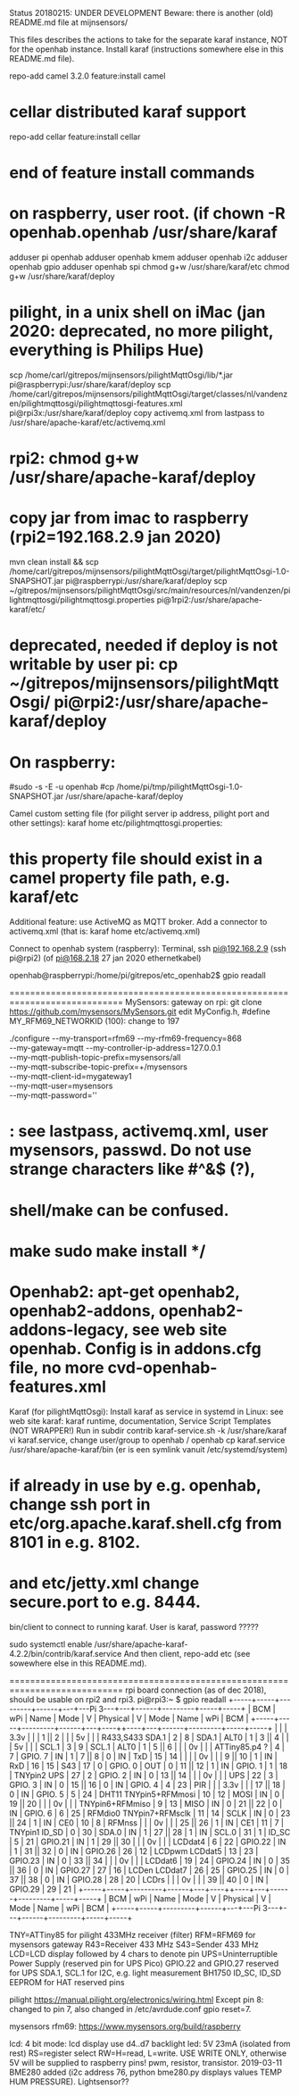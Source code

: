 Status 20180215: UNDER DEVELOPMENT
Beware: there is another (old) README.md file at mijnsensors/

This files describes the actions to take for the separate karaf instance, NOT for the openhab instance.
Install karaf (instructions somewhere else in this README.md file).

repo-add camel 3.2.0
feature:install camel
# cellar distributed karaf support
repo-add cellar
feature:install cellar

#
# end of feature install commands
#

# on raspberry, user root. (if chown -R openhab.openhab /usr/share/karaf
adduser pi openhab
adduser openhab kmem
adduser openhab i2c
adduser openhab gpio
adduser openhab spi
chmod g+w /usr/share/karaf/etc
chmod g+w /usr/share/karaf/deploy

# pilight, in a unix shell on iMac (jan 2020: deprecated, no more pilight, everything is Philips Hue)
scp /home/carl/gitrepos/mijnsensors/pilightMqttOsgi/lib/*.jar pi@raspberrypi:/usr/share/karaf/deploy
scp /home/carl/gitrepos/mijnsensors/pilightMqttOsgi/target/classes/nl/vandenzen/pilightmqttosgi/pilightmqttosgi-features.xml pi@rpi3x:/usr/share/karaf/deploy
copy activemq.xml from lastpass to /usr/share/apache-karaf/etc/activemq.xml
# rpi2: chmod g+w /usr/share/apache-karaf/deploy
# copy jar from imac to raspberry (rpi2=192.168.2.9 jan 2020)
mvn clean install && scp /home/carl/gitrepos/mijnsensors/pilightMqttOsgi/target/pilightMqttOsgi-1.0-SNAPSHOT.jar pi@raspberrypi:/usr/share/karaf/deploy
scp ~/gitrepos/mijnsensors/pilightMqttOsgi/src/main/resources/nl/vandenzen/pilightmqttosgi/pilightmqttosgi.properties pi@1rpi2:/usr/share/apache-karaf/etc/
# deprecated, needed if deploy is not writable by user pi: cp ~/gitrepos/mijnsensors/pilightMqttOsgi/ pi@rpi2:/usr/share/apache-karaf/deploy
# On raspberry:
#sudo -s -E -u openhab
#cp /home/pi/tmp/pilightMqttOsgi-1.0-SNAPSHOT.jar /usr/share/apache-karaf/deploy

Camel custom setting file (for pilight server ip address, pilight port and other settings): karaf home etc/pilightmqttosgi.properties:
# this property file should exist in a camel property file path, e.g. karaf/etc


Additional feature: use ActiveMQ as MQTT broker. Add a connector to activemq.xml (that is: karaf home etc/activemq.xml)
 <transportConnectors>
   <transportConnector name="openwire" uri="tcp://0.0.0.0:61616"/>
   <transportConnector name="mqtt" uri="mqtt+nio://0.0.0.0:1883"/>
 </transportConnectors>


Connect to openhab system (raspberry):
Terminal, ssh pi@192.168.2.9 (ssh pi@rpi2) (of pi@168.2.18 27 jan 2020 ethernetkabel)

openhab@raspberrypi:/home/pi/gitrepos/etc_openhab2$ gpio readall

============================================================================
MySensors:
gateway on rpi:
git clone https://github.com/mysensors/MySensors.git
edit MyConfig.h, #define MY_RFM69_NETWORKID (100): change to 197

./configure --my-transport=rfm69 --my-rfm69-frequency=868 \
--my-gateway=mqtt --my-controller-ip-address=127.0.0.1 \
--my-mqtt-publish-topic-prefix=mysensors/all \
--my-mqtt-subscribe-topic-prefix=+/mysensors \
--my-mqtt-client-id=mygateway1 \
--my-mqtt-user=mysensors \
--my-mqtt-password='<PASS>'
# <PASS>: see lastpass, activemq.xml, user mysensors, passwd. Do not use strange characters like #^&$ (?),
# shell/make can be confused.
make
sudo make install
*/
============================================================================
Openhab2:
apt-get openhab2, openhab2-addons, openhab2-addons-legacy, see web site openhab.
Config is in addons.cfg file, no more cvd-openhab-features.xml
============================================================================
Karaf (for pilightMqttOsgi):
Install karaf as service in systemd in Linux: see web site karaf:
karaf runtime, documentation, Service Script Templates (NOT WRAPPER!)
Run in subdir contrib karaf-service.sh -k /usr/share/karaf
vi karaf.service, change user/group to openhab / openhab
cp karaf.service /usr/share/apache-karaf/bin (er is een symlink vanuit /etc/systemd/system)
# if already in use by e.g. openhab, change ssh port in etc/org.apache.karaf.shell.cfg from 8101 in e.g. 8102.
# and etc/jetty.xml change secure.port to e.g. 8444.

bin/client to connect to running karaf. User is karaf, password ?????

sudo systemctl enable /usr/share/apache-karaf-4.2.2/bin/contrib/karaf.service
And then client, repo-add etc (see sowewhere else in this README.md).

============================================================================
rpi board connection (as of dec 2018), should be usable on rpi2 and rpi3.
pi@rpi3:~ $ gpio readall
                +-----+-----+---------+------+---+---Pi 3---+---+------+---------+-----+-----+
                | BCM | wPi |   Name  | Mode | V | Physical | V | Mode | Name    | wPi | BCM |
                +-----+-----+---------+------+---+----++----+---+------+---------+-----+-----+
                |     |     |    3.3v |      |   |  1 || 2  |   |      | 5v      |     |     | R433,S433
SDA.1           |   2 |   8 |   SDA.1 | ALT0 | 1 |  3 || 4  |   |      | 5v      |     |     |
SCL.1           |   3 |   9 |   SCL.1 | ALT0 | 1 |  5 || 6  |   |      | 0v      |     |     | ATTiny85.p4 ?
                |   4 |   7 | GPIO. 7 |   IN | 1 |  7 || 8  | 0 | IN   | TxD     | 15  | 14  |
                |     |     |      0v |      |   |  9 || 10 | 1 | IN   | RxD     | 16  | 15  |
S43             |  17 |   0 | GPIO. 0 |  OUT | 0 | 11 || 12 | 1 | IN   | GPIO. 1 | 1   | 18  | TNYpin2
UPS             |  27 |   2 | GPIO. 2 |   IN | 0 | 13 || 14 |   |      | 0v      |     |     |
UPS             |  22 |   3 | GPIO. 3 |   IN | 0 | 15 || 16 | 0 | IN   | GPIO. 4 | 4   | 23  | PIR
                |     |     |    3.3v |      |   | 17 || 18 | 0 | IN   | GPIO. 5 | 5   | 24  | DHT11
TNYpin5+RFMmosi |  10 |  12 |    MOSI |   IN | 0 | 19 || 20 |   |      | 0v      |     |     |
TNYpin6+RFMmiso |   9 |  13 |    MISO |   IN | 0 | 21 || 22 | 0 | IN   | GPIO. 6 | 6   | 25  | RFMdio0
TNYpin7+RFMsclk |  11 |  14 |    SCLK |   IN | 0 | 23 || 24 | 1 | IN   | CE0     | 10  | 8   | RFMnss
                |     |     |      0v |      |   | 25 || 26 | 1 | IN   | CE1     | 11  | 7   | TNYpin1
ID_SD           |   0 |  30 |   SDA.0 |   IN | 1 | 27 || 28 | 1 | IN   | SCL.0   | 31  | 1   | ID_SC
                |   5 |  21 | GPIO.21 |   IN | 1 | 29 || 30 |   |      | 0v      |     |     |
LCDdat4         |   6 |  22 | GPIO.22 |   IN | 1 | 31 || 32 | 0 | IN   | GPIO.26 | 26  | 12  | LCDpwm
LCDdat5         |  13 |  23 | GPIO.23 |   IN | 0 | 33 || 34 |   |      | 0v      |     |     |
LCDdat6         |  19 |  24 | GPIO.24 |   IN | 0 | 35 || 36 | 0 | IN   | GPIO.27 | 27  | 16  | LCDen
LCDdat7         |  26 |  25 | GPIO.25 |   IN | 0 | 37 || 38 | 0 | IN   | GPIO.28 | 28  | 20  | LCDrs
                |     |     |      0v |      |   | 39 || 40 | 0 | IN   | GPIO.29 | 29  | 21  |
                +-----+-----+---------+------+---+----++----+---+------+---------+-----+-----+
                | BCM | wPi |   Name  | Mode | V | Physical | V | Mode | Name    | wPi | BCM |
                +-----+-----+---------+------+---+---Pi 3---+---+------+---------+-----+-----+

TNY=ATTiny85 for pilight 433MHz receiver (filter)
RFM=RFM69 for mysensors gateway
R43=Receiver 433 MHz
S43=Sender 433 MHz
LCD=LCD display
followed by 4 chars to denote pin
UPS=Uninterruptible Power Supply (reserved pin for UPS Pico)
GPIO.22 and GPIO.27 reserved for UPS
SDA.1, SCL.1 for I2C, e.g. light measurement BH1750
ID_SC, ID_SD EEPROM for HAT reserved pins

pilight https://manual.pilight.org/electronics/wiring.html
Except pin 8: changed to pin 7, also changed in /etc/avrdude.conf gpio reset=7.

mysensors rfm69: https://www.mysensors.org/build/raspberry


lcd:
4 bit mode: lcd display use d4..d7
backlight led: 5V 23mA (isolated from rest)
RS=register select
RW=H=read, L=write. USE WRITE ONLY, otherwise 5V will be supplied to raspberry pins!
pwm, resistor, transistor.
2019-03-11 BME280 added (i2c address 76, python bme280.py displays values TEMP HUM PRESSURE).
Lightsensor??


